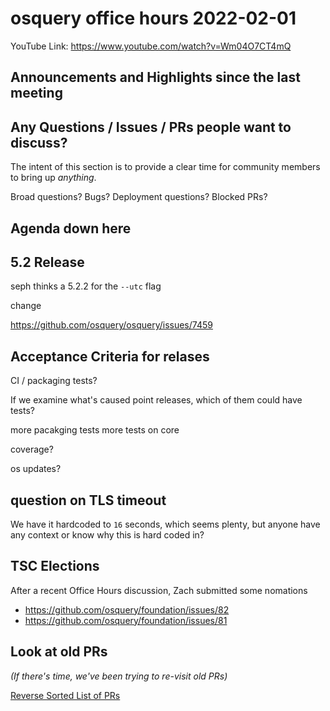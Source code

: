 # osquery office hours 2022-02-01

YouTube Link: https://www.youtube.com/watch?v=Wm04O7CT4mQ

## Announcements and Highlights since the last meeting

## Any Questions / Issues / PRs people want to discuss?

The intent of this section is to provide a clear time for community members to bring up _anything_.

Broad questions? Bugs? Deployment questions? Blocked PRs?

## Agenda down here

## 5.2 Release

seph thinks a 5.2.2 for the `--utc` flag

change

https://github.com/osquery/osquery/issues/7459


## Acceptance Criteria for relases

CI / packaging tests?

If we examine what's caused point releases, which of them could have tests?

more pacakging tests
more tests on core

coverage?

os updates?

## question on TLS timeout

We have it hardcoded to `16` seconds, which seems plenty, but anyone have any context or know why this is hard coded in?

## TSC Elections

After a recent Office Hours discussion, Zach submitted some nomations

* https://github.com/osquery/foundation/issues/82
* https://github.com/osquery/foundation/issues/81



## Look at old PRs 

_(If there's time, we've been trying to re-visit old PRs)_

[Reverse Sorted List of PRs](https://github.com/osquery/osquery/pulls?q=is%3Apr+is%3Aopen+sort%3Acreated-asc)
